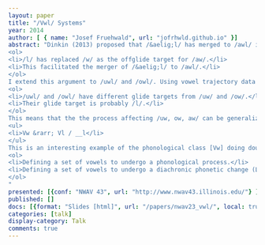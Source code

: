 ```yaml
---
layout: paper
title: "/Vwl/ Systems"
year: 2014
author: [ { name: "Josef Fruehwald", url: "jofrhwld.github.io" }]
abstract: "Dinkin (2013) proposed that /&aelig;l/ has merged to /awl/ in the Philadelphia dialect. He argued that:
<ol>
<li>/l/ has replaced /w/ as the offglide target for /aw/.</li>
<li>This facilitated the merger of /&aelig;l/ to /awl/.</li>
</ol>
I extend this argument to /uwl/ and /owl/. Using vowel trajectory data from the Philadelphia Neighborhood corpus (Labov & Rosenfelder, 2011, Rosenfelder et al, 2014), I argue that
<ol>
<li>/uwl/ and /owl/ have different glide targets from /uw/ and /ow/.</li>
<li>Their glide target is probably /l/.</li>
</ol>
This means that the the process affecting /uw, ow, aw/ can be generalized to one phonological process.
<ul>
<li>Vw &rarr; Vl / __l</li>
</ul>
This is an interesting example of the phonological class [Vw] doing double duty:
<ol>
<li>Defining a set of vowels to undergo a phonological process.</li>
<li>Defining a set of vowels to undergo a diachronic phonetic change (Labov, Rosenfelder & Fruehwald, 2013).</li>
</ol>
"
presented: [{conf: "NWAV 43", url: "http://www.nwav43.illinois.edu/"} ]
published: []
docs: [{format: "Slides [html]", url: "/papers/nwav23_vwl/", local: true }]
categories: [talk]
display-category: Talk
comments: true
---
```

